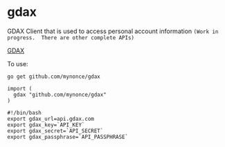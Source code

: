 # gdax

GDAX Client that is used to access personal account information
`(Work in progress.  There are other complete APIs)`

[GDAX](https://www.gdax.com/)

To use:

~~~
go get github.com/mynonce/gdax
~~~


~~~
import (
  gdax "github.com/mynonce/gdax"
)
~~~

~~~
#!/bin/bash
export gdax_url=api.gdax.com
export gdax_key=`API_KEY`
export gdax_secret=`API_SECRET`
export gdax_passphrase=`API_PASSPHRASE`
~~~


